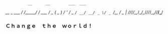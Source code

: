 
              __      __        ___  ___ 
  __ _  ___ _/ /_____/ /  ___ _/ _ \( _ )
 /  ' \/ _ `/ __/ __/ _ \/ _ `/\_, / _  |
/_/_/_/\_,_/\__/\__/_//_/\_,_//___/\___/ 
### Ｃｈａｎｇｅ　ｔｈｅ　ｗｏｒｌｄ！
<!--
**matcha98qx/matcha98qx** is a ✨ _special_ ✨ repository because its `README.md` (this file) appears on your GitHub profile.

Here are some ideas to get you started:

- 🔭 I’m currently working on ...
- 🌱 I’m currently learning ...
- 👯 I’m looking to collaborate on ...
- 🤔 I’m looking for help with ...
- 💬 Ask me about ...
- 📫 How to reach me: ...
- 😄 Pronouns: ...
- ⚡ Fun fact: ...
-->
